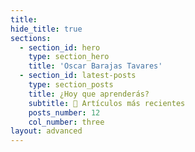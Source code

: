 ```yaml
---
title:
hide_title: true
sections:
  - section_id: hero
    type: section_hero
    title: 'Oscar Barajas Tavares'
  - section_id: latest-posts
    type: section_posts
    title: ¿Hoy que aprenderás?
    subtitle: 📰 Artículos más recientes
    posts_number: 12
    col_number: three
layout: advanced
---
```

